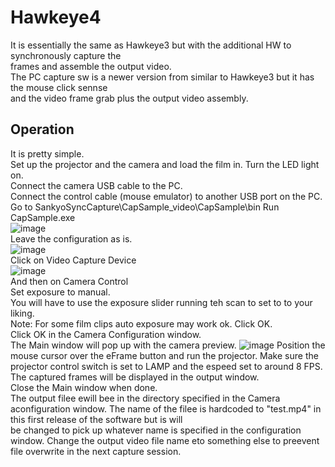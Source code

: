 # Hawkeye4  
It is essentially the same as Hawkeye3 but with the additional HW to synchronously capture the   
frames and assemble the output video.  
The PC capture sw is a newer version from similar to Hawkeye3 but it has the mouse click sennse  
and the video frame grab plus the output video assembly.  
## Operation  
It is pretty simple.  
Set up the projector and the camera and load the film in. 
Turn the LED light on.  
Connect the camera USB cable to the PC.  
Connect the control cable (mouse emulator) to another USB port on the PC.  
Go to 
SankyoSyncCapture\CapSample_video\CapSample\bin 
Run  
CapSample.exe  
![image](https://github.com/vintagefilmography/Hawkeye4/assets/48537944/0e38c20a-a931-4a20-954c-7579cbf18d19)  
Leave the configuration as is.  
![image](https://github.com/vintagefilmography/Hawkeye4/assets/48537944/1b6f1428-f27b-4eea-a02e-76c01fba1847)  
Click on Video Capture Device  
![image](https://github.com/vintagefilmography/Hawkeye4/assets/48537944/a851c7ad-c51b-4e0e-9479-03e09142596b)  
And then on Camera Control  
Set exposure to manual.  
You will have to use the exposure slider running teh scan to set to to your liking.  
Note: For some film clips auto exposure may work ok. 
Click OK.  
Click OK in the Camera Configuration window.  
The Main window will pop up with the camera preview.
![image](https://github.com/vintagefilmography/Hawkeye4/assets/48537944/6276b9b1-3582-4fd8-95ba-6d4a134eed80) 
Position the mouse cursor over the eFrame button and run the projector. 
Make sure the projector control switch is set to LAMP and the espeed set to around 8 FPS.   
The captured frames will be displayed in the output window.  
Close the Main window when done.  
The output filee ewill bee in the directory specified in the Camera aconfiguration window.
The name of the filee is hardcoded to "test.mp4" in this first release of the software but is will  
be changed to pick up whatever name is specified in the configuration window.
Change the output video file name eto something else to preevent file overwrite in the next capture session.



